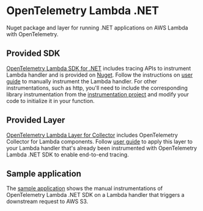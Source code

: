 # OpenTelemetry Lambda .NET

Nuget package and layer for running .NET applications on AWS Lambda with OpenTelemetry.

## Provided SDK

[OpenTelemetry Lambda SDK for .NET](https://github.com/open-telemetry/opentelemetry-dotnet-contrib/tree/main/src/OpenTelemetry.Instrumentation.AWSLambda) includes tracing APIs to instrument Lambda handler and is provided on [Nuget](https://www.nuget.org/packages/OpenTelemetry.Instrumentation.AWSLambda/1.1.0-beta2). Follow the instructions on [user guide](https://aws-otel.github.io/docs/getting-started/lambda/lambda-dotnet#instrumentation) to manually instrument the Lambda handler.
For other instrumentations, such as http, you'll need to include the corresponding library instrumentation from the [instrumentation project](https://github.com/open-telemetry/opentelemetry-dotnet) and modify your code to initialize it in your function.

## Provided Layer

[OpenTelemetry Lambda Layer for Collector](https://aws-otel.github.io/docs/getting-started/lambda/lambda-dotnet#lambda-layer) includes OpenTelemetry Collector for Lambda components. Follow [user guide](https://aws-otel.github.io/docs/getting-started/lambda/lambda-dotnet#enable-tracing) to apply this layer to your Lambda handler that's already been instrumented with OpenTelemetry Lambda .NET SDK to enable end-to-end tracing.

## Sample application

The [sample application](https://github.com/open-telemetry/opentelemetry-lambda/blob/main/dotnet/sample-apps/aws-sdk/wrapper/SampleApps/AwsSdkSample/Function.cs) shows the manual instrumentations of OpenTelemetry Lambda .NET SDK on a Lambda handler that triggers a downstream request to AWS S3.
